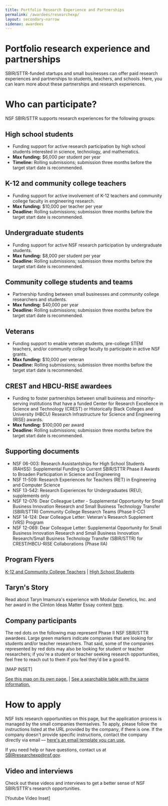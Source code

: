 ```yaml
---
title: Portfolio Research Experience and Partnerships
permalink: /awardees/researchexp/
layout: secondary-narrow
sidenav: awardees
---
```

# Portfolio research experience and partnerships

SBIR/STTR-funded startups and small businesses can offer paid research experiences and partnerships to students, teachers, and schools. Here, you can learn more about these partnerships and research experiences.

# Who can participate?

NSF SBIR/STTR supports research experiences for the following groups:

## High school students
- Funding support for active research participation by high school students interested in science, technology, and mathematics.
- **Max funding:** $6,000 per student per year
- **Timeline:** Rolling submissions; submission three months before the target start date is recommended.

## K-12 and community college teachers
- Funding support for active involvement of K-12 teachers and community college faculty in engineering research.
- **Max funding:** $10,000 per teacher per year
- **Deadline:** Rolling submissions; submission three months before the target start date is recommended.

## Undergraduate students
- Funding support for active NSF research participation by undergraduate students.
- **Max funding:** $8,000 per student per year
- **Deadline:** Rolling submissions; submission three months before the target start date is recommended.

## Community college students and teams
- Partnership funding between small businesses and community college researchers and students.
- **Max funding:** $40,000 per year
- **Deadline:** Rolling submissions; submission three months before the target start date is recommended.

## Veterans
- Funding support to enable veteran students, pre-college STEM teachers, and/or community college faculty to participate in active NSF grants.
- **Max funding:** $10,000 per veteran
- **Deadline:** Rolling submissions; submission three months before the target start date is recommended.

## CREST and HBCU-RISE awardees
- Funding to foster partnerships between small business and minority-serving institutions that have a funded Center for Research Excellence in Science and Technology (CREST) or Historically Black Colleges and University (HBCU) Research Infrastructure for Science and Engineering (RISE) awards.
- **Max funding:** $100,000 per award
- **Deadline:** Rolling submissions; submission three months before the target start date is recommended.

## Supporting documents
- NSF 06-003: Research Assistantships for High School Students (RAHSS): Supplemental Funding to Current SBIR/STTR Phase II Awards to Broaden Participation in Science and Engineering
- NSF 11-509: Research Experiences for Teachers (RET) in Engineering and Computer Science
- NSF 13-542: Research Experiences for Undergraduates (REU); supplements only
- NSF 12-076: Dear Colleague Letter - Supplemental Opportunity for Small Business Innovation Research and Small Business Technology Transfer (SBIR/STTR) Community College Research Teams (Phase II-CC)
- NSF 14-124: Dear Colleague Letter: Veteran's Research Supplement (VRS) Program
- NSF 12-069: Dear Colleague Letter: Supplemental Opportunity for Small Business Innovation Research and Small Business Innovation Research/Small Business Technology Transfer (SBIR/STTR) for CREST/HBCU-RISE Collaborations (Phase IIA)

## Program Flyers
[K-12 and Community College Teachers](/files/RET_Flyer.pdf) | [High School Students](/files/RAHSS_Flyer.pdf)

## Taryn's Story
Read about Taryn Imamura's experience with Modular Genetics, Inc. and her award in the Clinton Ideas Matter Essay contest [here](http://www.businesswire.com/news/home/20150202005023/en/Clinton-Ideas-Matter-Essay-Contest-2nd-Place#.VOSmTfnF98E).

## Company participants
The red dots on the following map represent Phase II NSF SBIR/STTR awardees. Large green markers indicate companies that are looking for students and/or teacher researchers. That said, some of the companies represented by red dots may also be looking for student or teacher researchers; if you're a student or teacher seeking research opportunities, feel free to reach out to them if you feel they'd be a good fit.

[MAP INSET]

[See this map on its own page.](https://www.google.com/fusiontables/data?docid=1eR5TPghK5so47xxeR_8vCdZcuhNWNyu1CEqw9MSM#map:id=3) | [See a searchable table with the same information.](https://www.google.com/fusiontables/data?docid=1eR5TPghK5so47xxeR_8vCdZcuhNWNyu1CEqw9MSM#rows:id=1)

# How to apply
NSF lists research opportunities on this page, but the application process is managed by the small companies themselves. To apply, please follow the instructions listed at the URL provided by the company, if there is one. If the company doesn't provide specific instructions, contact the company directly via email — [here's an email template you can use.](/flyer/Sample_ContactingNSFSBIRCompanies.docx)

If you need help or have questions, contact us at SBIRresearchexp@nsf.gov.

## Video and interviews

Check out these videos and interviews to get a better sense of NSF SBIR/STTR's research opportunities.

[Youtube Video Inset]

